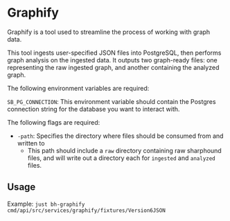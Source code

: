 # Graphify

Graphify is a tool used to streamline the process of working with graph data.

This tool ingests user-specified JSON files into PostgreSQL, then performs graph analysis on the ingested data. It outputs two graph-ready files: one representing the raw ingested graph, and another containing the analyzed graph.

The following environment variables are required:

`SB_PG_CONNECTION`: This environment variable should contain the Postgres connection string for the database you want to interact with.

The following flags are required:

-   `-path`: Specifies the directory where files should be consumed from and written to
    -   This path should include a `raw` directory containing raw sharphound files, and will write out a directory each for `ingested` and `analyzed` files.

## Usage

Example: `just bh-graphify cmd/api/src/services/graphify/fixtures/Version6JSON`
